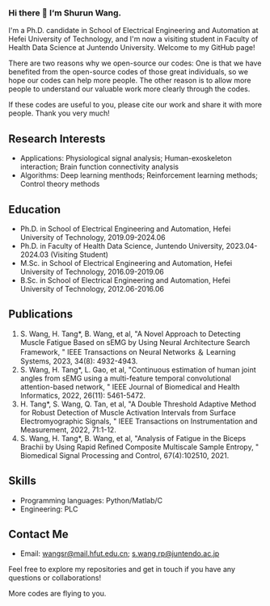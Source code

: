 ### Hi there 👋 I‘m Shurun Wang.

I'm a Ph.D. candidate in School of Electrical Engineering and Automation at Hefei University of Technology, and I'm now a visiting student in Faculty of Health Data Science at Juntendo University. Welcome to my GitHub page!

There are two reasons why we open-source our codes: One is that we have benefited from the open-source codes of those great individuals, so we hope our codes can help more people. The other reason is to allow more people to understand our valuable work more clearly through the codes.

If these codes are useful to you, please cite our work and share it with more people. Thank you very much!

## Research Interests

- Applications: Physiological signal analysis; Human-exoskeleton interaction; Brain function connectivity analysis
- Algorithms: Deep learning menthods; Reinforcement learning methods; Control theory methods
  
## Education

- Ph.D. in School of Electrical Engineering and Automation, Hefei University of Technology, 2019.09-2024.06
- Ph.D. in Faculty of Health Data Science, Juntendo University, 2023.04-2024.03 (Visiting Student)
- M.Sc. in School of Electrical Engineering and Automation, Hefei University of Technology, 2016.09-2019.06
- B.Sc. in School of Electrical Engineering and Automation, Hefei University of Technology, 2012.06-2016.06

## Publications
1. S. Wang, H. Tang*, B. Wang, et al, "A Novel Approach to Detecting Muscle Fatigue Based on sEMG by Using Neural Architecture Search Framework, " IEEE Transactions on Neural Networks ＆ Learning Systems, 2023, 34(8): 4932-4943.
2. S. Wang, H. Tang*, L. Gao, et al, "Continuous estimation of human joint angles from sEMG using a multi-feature temporal convolutional attention-based network, " IEEE Journal of Biomedical and Health Informatics, 2022, 26(11): 5461-5472. 
3. H. Tang*, S. Wang, Q. Tan, et al, "A Double Threshold Adaptive Method for Robust Detection of Muscle Activation Intervals from Surface Electromyographic Signals, " IEEE Transactions on Instrumentation and Measurement, 2022, 71:1-12.
4. S. Wang, H. Tang*, B. Wang, et al, "Analysis of Fatigue in the Biceps Brachii by Using Rapid Refined Composite Multiscale Sample Entropy, " Biomedical Signal Processing and Control, 67(4):102510, 2021.

## Skills

- Programming languages: Python/Matlab/C
- Engineering: PLC

## Contact Me

- Email: wangsr@mail.hfut.edu.cn; s.wang.rp@juntendo.ac.jp

Feel free to explore my repositories and get in touch if you have any questions or collaborations!

More codes are flying to you.
